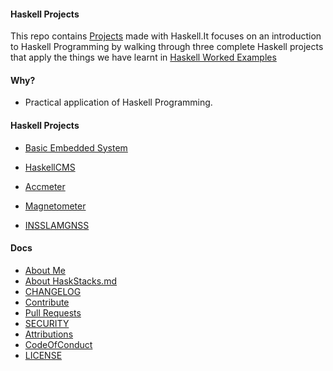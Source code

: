 
#### Haskell Projects

This repo contains [Projects](https://github.com/josephkb87/HaskStacks/tree/main/Projects) made with Haskell.It focuses on an introduction to Haskell Programming by walking through three complete Haskell projects that apply the things we have learnt in [Haskell Worked Examples](https://github.com/josephkb87/HaskStacks/tree/main/HaskellWorkedExamples) 


#### Why?
* Practical application of Haskell Programming.

#### Haskell Projects

* [Basic Embedded System](https://github.com/josephkb87/HaskStacks/tree/main/Projects/EmbSys)
  
* [HaskellCMS](https://github.com/josephkb87/HaskStacks/tree/main/Projects/HaskellCMS)
  
* [Accmeter](https://github.com/josephkb87/HaskStacks/tree/main/Projects/Accmeter)

* [Magnetometer](https://github.com/josephkb87/HaskStacks/tree/main/Projects/Magnetometer)

* [INSSLAMGNSS](https://github.com/josephkb87/HaskStacks/tree/main/Projects/INSSLAMGNSS)


#### Docs

* [About Me](https://github.com/josephkb87) 
* [About HaskStacks.md](../docs/README.md) 
* [CHANGELOG](../docs/CHANGELOG.md) 
* [Contribute](../docs/CONTRIBUTING.md)
* [Pull Requests](../docs/blob/PRs.md)  
* [SECURITY](../docs/SECURITY.md) 
* [Attributions](..docs/Attributions.md) 
* [CodeOfConduct](../docs/CodeOfConduct.md) 
* [LICENSE](../docs/LICENSE.md)

